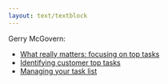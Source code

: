 ```yaml
---
layout: text/textblock
---
```

Gerry McGovern: 
- [What really matters: focusing on top tasks](https://alistapart.com/article/what-really-matters-focusing-on-top-tasks)
- [Identifying customer top tasks](https://medium.com/@gerrymcgovern/identifying-customer-top-tasks-ee228206b6ed)
- [Managing your task list](http://gerrymcgovern.com/managing-your-task-list/)
